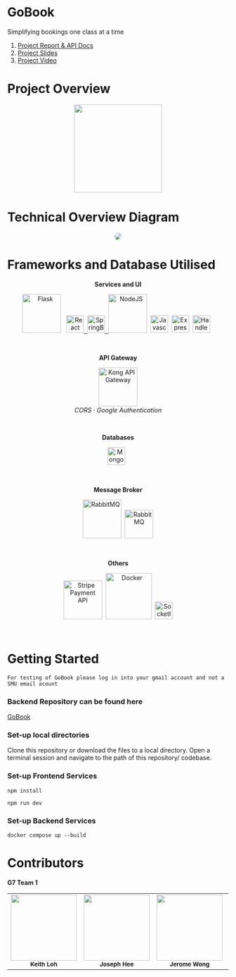 # GoBook

Simplifying bookings one class at a time

1. [Project Report & API Docs](https://docs.google.com/document/d/1CZLL4ou799Og1fIFK7gp1xN9LmwuiTaI/edit?usp=sharing&ouid=112532673980137782859&rtpof=true&sd=true)
2. [Project Slides](https://docs.google.com/presentation/d/17ox5rou8biMvc6pwpcZbFa26uinjy5jrazzRUo2o5Hk/edit?usp=sharing)
3. [Project Video](https://youtu.be/S4vLItXFAvE)

# Project Overview

<p align="center">
  <img src="https://user-images.githubusercontent.com/79046481/230641355-6a2db2e5-760c-48b2-8072-1de9a79ef96f.png" width=200px>
</p>

# Technical Overview Diagram

<html>
<p align="center">
<img src="https://user-images.githubusercontent.com/79046481/230641467-f948cb5b-6243-4e86-ac62-1008629d05d8.png" style="border-radius:10px">
</p>
</html>

# Frameworks and Database Utilised

<p align="center"><strong>Services and UI</strong></p>
<p align="center">
<a href="https://flask.palletsprojects.com/en/2.2.x/"><img src="https://www.techlifediary.com/wp-content/uploads/2020/09/1_0G5zu7CnXdMT9pGbYUTQLQ.png" alt="Flask" width="88"/></a>&nbsp;&nbsp;
<a href="https://react.dev/"><img src="https://upload.wikimedia.org/wikipedia/commons/thumb/a/a7/React-icon.svg/120px-React-icon.svg.png" alt="React" height="40"/>&nbsp;&nbsp;<a href="https://spring.io/"><img src="https://4.bp.blogspot.com/-ou-a_Aa1t7A/W6IhNc3Q0gI/AAAAAAAAD6Y/pwh44arKiuM_NBqB1H7Pz4-7QhUxAgZkACLcBGAs/s1600/spring-boot-logo.png" alt="SpringBoot" height="40"/>&nbsp;&nbsp;<a href="https://nodejs.org/en"><img src="https://nodejs.org/static/images/logo.svg" alt="NodeJS" width="88"/></a></a>&nbsp;&nbsp;<a href="https://developer.mozilla.org/en-US/docs/Web/JavaScript"><img src="https://upload.wikimedia.org/wikipedia/commons/thumb/9/99/Unofficial_JavaScript_logo_2.svg/512px-Unofficial_JavaScript_logo_2.svg.png" alt="Javascript" height="40"/></a>&nbsp;&nbsp;<a href="https://expressjs.com/"><img src="https://upload.wikimedia.org/wikipedia/commons/thumb/6/64/Expressjs.png/120px-Expressjs.png" alt="Express" height="40"/></a>&nbsp;&nbsp;<a href="https://handlebarsjs.com/"><img src="https://handlebarsjs.com/images/handlebars_logo.png" alt="HandleBars" height="40"/></a>&nbsp;&nbsp;
</p>
<br>
<p align="center"><strong>API Gateway</strong></p>
<p align="center">
<a href="https://konghq.com/"><img src="https://konghq.com/wp-content/uploads/2018/08/kong-combination-mark-color-256px.png" alt="Kong API Gateway" width="88"/></a>
<br>
<i>CORS · Google Authentication</i>
</p>
<br>

<p align="center"><strong>Databases</strong></p>
<p align="center">
<a href="https://www.mongodb.com/"><img src="https://findlogovector.com/wp-content/uploads/2022/04/mongodb-logo-vector-2022.png" alt="MongoDB" height="40"/></a>&nbsp;&nbsp;
</p>
<br>

<p align="center"><strong>Message Broker</strong></p>
<p align="center">
<a href="https://www.rabbitmq.com/"><img src="https://upload.wikimedia.org/wikipedia/commons/thumb/7/71/RabbitMQ_logo.svg/2560px-RabbitMQ_logo.svg.png" alt="RabbitMQ" width="88"/></a>&nbsp;&nbsp;<a href="https://kafka.apache.org/"><img src="https://w7.pngwing.com/pngs/929/893/png-transparent-apache-kafka-apache-cassandra-logo-apache-http-server-apache-hadoop-beijing-text-logo-windows.png" alt="RabbitMQ" width="65"/></a>
</p>
<br>

<p align="center"><strong>Others</strong></p>
<p align="center">
<a href="https://stripe.com/en-gb-sg"><img src="https://upload.wikimedia.org/wikipedia/commons/thumb/b/ba/Stripe_Logo%2C_revised_2016.svg/1280px-Stripe_Logo%2C_revised_2016.svg.png" alt="Stripe Payment API" width="88"/></a>&nbsp;&nbsp;<a href="https://www.docker.com/"><img src="https://www.docker.com/wp-content/uploads/2022/03/horizontal-logo-monochromatic-white.png" alt="Docker" width="105"/></a>&nbsp;&nbsp;<a href="https://socket.io/"><img src="https://socket.io/images/logo.svg" alt="SocketIO" width="40"/></a>
<br>

</p>
<br>

# Getting Started


```
For testing of GoBook please log in into your gmail account and not a SMU email acount 
```

### Backend Repository can be found here
[GoBook](https://github.com/JosephJL/ESD-ClassBookingSystem-Backend)

### Set-up local directories

Clone this repository or download the files to a local directory.
Open a terminal session and navigate to the path of this repository/ codebase.

### Set-up Frontend Services
```
npm install
```

```
npm run dev
```

### Set-up Backend Services
```
docker compose up --build
```

# Contributors

**G7 Team 1**
<table>
    <tr>
        <td align="center"><img src="https://user-images.githubusercontent.com/79046481/230641783-90e18ca3-17de-42c4-96ae-f5bda9ab8606.png" width="150px"/><br /><sub><b>Keith Loh</b></sub></a></td>
        <td align="center"><img src="https://user-images.githubusercontent.com/79046481/230641823-cfb58e61-061e-4e95-b1b6-be0b35e90e86.png" width="150px"/><br /><sub><b>Joseph Hee</b></sub></a></td>
        <td align="center"><img src="https://user-images.githubusercontent.com/79046481/230641873-075e23f8-868a-4518-b2ea-dd10fd705af7.png" width="150px"/><br /><sub><b>Jerome Wong</b></sub></a></td>
        <td align="center"><img src="https://user-images.githubusercontent.com/79046481/230641916-081597c7-8d61-4120-a831-1f548633c202.png" width="150px"/><br /><sub><b>Tyler Lian</b></sub></a></td>
        <td align="center"><img src="https://user-images.githubusercontent.com/79046481/230642108-4b03f175-b479-4cab-b5c1-a09a8fbdc35f.png" width="150px"/><br /><sub><b>Sean Teo</b></sub></a></td>
        <td align="center"><img src="https://user-images.githubusercontent.com/79046481/230641968-e16aad5a-c664-4fa2-ba78-19040a99eaab.png" width="150px"/><br /><sub><b>Elton Tay</b></sub></a></td>
    </tr>
</table>
